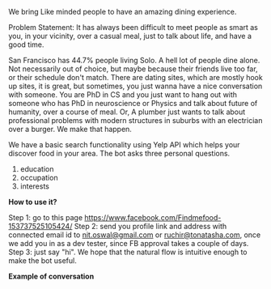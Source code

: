 We bring Like minded people to have an amazing dining experience.

Problem Statement: It has always been difficult to meet people as smart as you, in your vicinity, over a casual meal, just to talk about life, and have a good time.

San Francisco has 44.7% people living Solo. A hell lot of people dine alone. Not necessarily out of choice, but maybe because their friends live too far, or their schedule don't match. There are dating sites, which are mostly hook up sites, it is great, but sometimes, you just wanna have a nice conversation with someone. You are PhD in CS and you just want to hang out with someone who has PhD in neuroscience or Physics and talk about future of humanity, over a course of meal. Or, A plumber just wants to talk about professional problems with modern structures in suburbs with an electrician over a burger. We make that happen.

We have a basic search functionality using Yelp API which helps your discover food in your area. The bot asks three personal questions.
1. education
2. occupation
3. interests

<b> How to use it? </b>

Step 1: go to this page https://www.facebook.com/Findmefood-153737525105424/
Step 2: send you profile link and address with connected email id to nit.oswal@gmail.com or ruchir@tonatasha.com, once we add you in as a dev tester, since FB approval takes a couple of days.
Step 3: just say "hi". We hope that the natural flow is intuitive enough to make the bot useful.

<b> Example of conversation</b>
